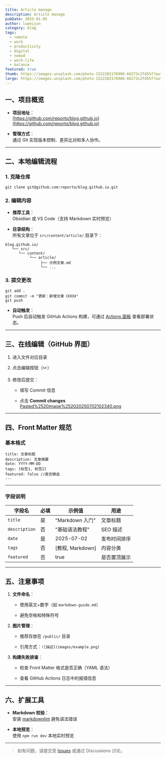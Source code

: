 ```yaml
---
title: Article manage
description: Article manage
pubDate: 2025-01-05
author: luweijun
category: blog
tags:
  - remote
  - work
  - productivity
  - digital
  - nomad
  - work-life
  - balance
featured: true
thumb: https://images.unsplash.com/photo-1522202176988-66273c2fd55f?auto=format&fit=crop&w=400&q=80
large: https://images.unsplash.com/photo-1522202176988-66273c2fd55f?auto=format&fit=crop&w=2400&q=80
---
```




## 一、项目概览

- **项目地址**：  
    [https://github.com/reporto/blog.github.io](https://github.com/reporto/blog.github.io)

- **管理方式**：  
    通过 Git 实现版本控制、差异比对和多人协作。
---

## 二、本地编辑流程

### 1. 克隆仓库

```
git clone git@github.com:reporto/blog.github.io.git
```

### 2. 编辑内容

- **推荐工具**：  
    Obsidian 或 VS Code（支持 Markdown 实时预览）
    
- **目录结构**：  
    所有文章位于 `src/content/article/` 目录下：
    
```
blog.github.io/
   └── src/
      └── content/
           └── article/
                ├── 示例文章.md
                └── ...
```
### 3. 提交更改


```
git add .
git commit -m "更新：新增文章《XXX》"
git push
```

- **自动触发**：  
    Push 后自动触发 GitHub Actions 构建，可通过 [Actions 面板](https://github.com/reporto/blog.github.io/actions) 查看部署状态。  


---

## 三、在线编辑（GitHub 界面）

1. 进入文件对应目录
    
2. 点击编辑按钮（✏️）
    
3. 修改后提交：
    
    - 填写 Commit 信息
        
    - 点击 **Commit changes**  
        [Pasted%2520image%252020250702102340.png](Pasted%2520image%252020250702102340.png/)


---

## 四、Front Matter 规范

### 基本格式


```
title: 文章标题
description: 文章摘要
date: YYYY-MM-DD
tags: [标签1, 标签2]
featured: false //是否精选
---
```


---

### 字段说明

|字段名|必填|示例值|用途|
|---|---|---|---|
|`title`|是|"Markdown 入门"|文章标题|
|`description`|否|"基础语法教程"|SEO 描述|
|`date`|是|2025-07-02|发布时间排序|
|`tags`|否|[教程, Markdown]|内容分类|
|`featured`|否|true|是否置顶展示|

---

## 五、注意事项

1. **文件命名**：

	- 使用英文+数字（如 `markdown-guide.md`）

	- 避免空格和特殊符号

2. **图片管理**：

	- 推荐存放在 `/public/` 目录

	- 引用方式：`![描述](images/example.png)`
	    
3. **构建失败排查**：

	- 检查 Front Matter 格式是否正确（YAML 语法）

	- 查看 GitHub Actions 日志中的报错信息
  

---

## 六、扩展工具

- **Markdown 校验**：  
    安装 [markdownlint](https://github.com/DavidAnson/markdownlint) 避免语法错误
    
- **本地预览**：  
    使用 `npm run dev` 本地实时预览

---

> 如有问题，请提交至 [Issues](https://github.com/reporto/blog.github.io/issues) 或通过 Discussions 讨论。